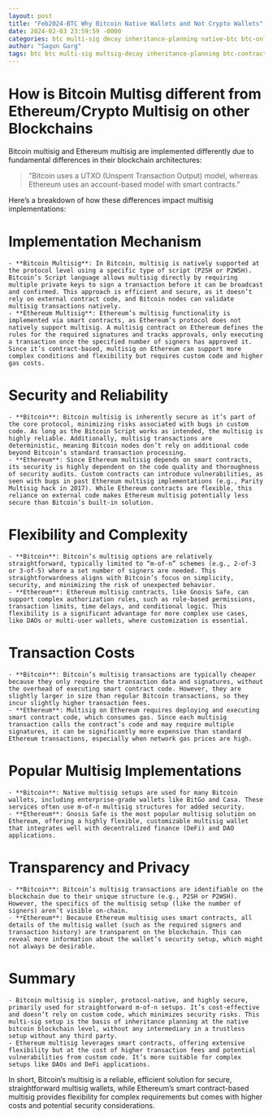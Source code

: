 ```yaml
---
layout: post
title: "Feb2024-BTC Why Bitcoin Native Wallets and Not Crypto Wallets"
date: 2024-02-03 23:59:59 -0000
categories: btc multi-sig decay inheritance-planning native-btc btc-only-wallets
author: "Sagun Garg"
tags: btc btc multi-sig multsig-decay inheritance-planning btc-contracting-key-setup btc-expanding-key-setup
---
```


# How is Bitcoin Multisg different from Ethereum/Crypto Multisig on other Blockchains

Bitcoin multisig and Ethereum multisig are implemented differently due to fundamental differences in their blockchain architectures: 

> "Bitcoin uses a UTXO (Unspent Transaction Output) model, whereas Ethereum uses an account-based model with smart contracts." 

Here’s a breakdown of how these differences impact multisig implementations:

# Implementation Mechanism

    - **Bitcoin Multisig**: In Bitcoin, multisig is natively supported at the protocol level using a specific type of script (P2SH or P2WSH). Bitcoin’s Script language allows multisig directly by requiring multiple private keys to sign a transaction before it can be broadcast and confirmed. This approach is efficient and secure, as it doesn’t rely on external contract code, and Bitcoin nodes can validate multisig transactions natively.
	- **Ethereum Multisig**: Ethereum’s multisig functionality is implemented via smart contracts, as Ethereum’s protocol does not natively support multisig. A multisig contract on Ethereum defines the rules for the required signatures and tracks approvals, only executing a transaction once the specified number of signers has approved it. Since it’s contract-based, multisig on Ethereum can support more complex conditions and flexibility but requires custom code and higher gas costs.

# Security and Reliability

	- **Bitcoin**: Bitcoin multisig is inherently secure as it’s part of the core protocol, minimizing risks associated with bugs in custom code. As long as the Bitcoin Script works as intended, the multisig is highly reliable. Additionally, multisig transactions are deterministic, meaning Bitcoin nodes don’t rely on additional code beyond Bitcoin’s standard transaction processing.
	- **Ethereum**: Since Ethereum multisig depends on smart contracts, its security is highly dependent on the code quality and thoroughness of security audits. Custom contracts can introduce vulnerabilities, as seen with bugs in past Ethereum multisig implementations (e.g., Parity Multisig hack in 2017). While Ethereum contracts are flexible, this reliance on external code makes Ethereum multisig potentially less secure than Bitcoin’s built-in solution.

# Flexibility and Complexity

	- **Bitcoin**: Bitcoin’s multisig options are relatively straightforward, typically limited to “m-of-n” schemes (e.g., 2-of-3 or 3-of-5) where a set number of signers are needed. This straightforwardness aligns with Bitcoin’s focus on simplicity, security, and minimizing the risk of unexpected behavior.
	- **Ethereum**: Ethereum multisig contracts, like Gnosis Safe, can support complex authorization rules, such as role-based permissions, transaction limits, time delays, and conditional logic. This flexibility is a significant advantage for more complex use cases, like DAOs or multi-user wallets, where customization is essential.

# Transaction Costs

	- **Bitcoin**: Bitcoin’s multisig transactions are typically cheaper because they only require the transaction data and signatures, without the overhead of executing smart contract code. However, they are slightly larger in size than regular Bitcoin transactions, so they incur slightly higher transaction fees.
	- **Ethereum**: Multisig on Ethereum requires deploying and executing smart contract code, which consumes gas. Since each multisig transaction calls the contract’s code and may require multiple signatures, it can be significantly more expensive than standard Ethereum transactions, especially when network gas prices are high.

# Popular Multisig Implementations

	- **Bitcoin**: Native multisig setups are used for many Bitcoin wallets, including enterprise-grade wallets like BitGo and Casa. These services often use m-of-n multisig structures for added security.
	- **Ethereum**: Gnosis Safe is the most popular multisig solution on Ethereum, offering a highly flexible, customizable multisig wallet that integrates well with decentralized finance (DeFi) and DAO applications.

# Transparency and Privacy

	- **Bitcoin**: Bitcoin’s multisig transactions are identifiable on the blockchain due to their unique structure (e.g., P2SH or P2WSH). However, the specifics of the multisig setup (like the number of signers) aren’t visible on-chain.
	- **Ethereum**: Because Ethereum multisig uses smart contracts, all details of the multisig wallet (such as the required signers and transaction history) are transparent on the blockchain. This can reveal more information about the wallet’s security setup, which might not always be desirable.

# Summary

	- Bitcoin multisig is simpler, protocol-native, and highly secure, primarily used for straightforward m-of-n setups. It’s cost-effective and doesn’t rely on custom code, which minimizes security risks. This multi-sig setup is the basis of inheritance planning at the native bitcoin blockchain level, without any intermediary in a trustless setup without any third party. 
	- Ethereum multisig leverages smart contracts, offering extensive flexibility but at the cost of higher transaction fees and potential vulnerabilities from custom code. It’s more suitable for complex setups like DAOs and DeFi applications.

In short, Bitcoin’s multisig is a reliable, efficient solution for secure, straightforward multisig wallets, while Ethereum’s smart contract-based multisig provides flexibility for complex requirements but comes with higher costs and potential security considerations.